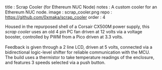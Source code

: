title : Scrap  Cooler (for Ethereum NUC Node)
notes : A custom cooler for an Ethereum NUC node.
image : scrap_cooler.png
repo  : https://github.com/0xmaka/scrap_cooler
order : 4

Housed in the repurposed shell of a Corsair CX500M power supply, this _scrap cooler_ uses an old 4 pin PC fan driven at 12 volts via a voltage booster,
controlled by PWM from a Pico driven at 3.3 volts.
<br><br>
Feedback is given through a 2 line LCD, driven at 5 volts, connected via a bidirectional logic-level shifter for reliable communication with the MCU.
The build uses a thermistor to take temperature readings of the enclosure, and features 3 speeds selected via a push button.